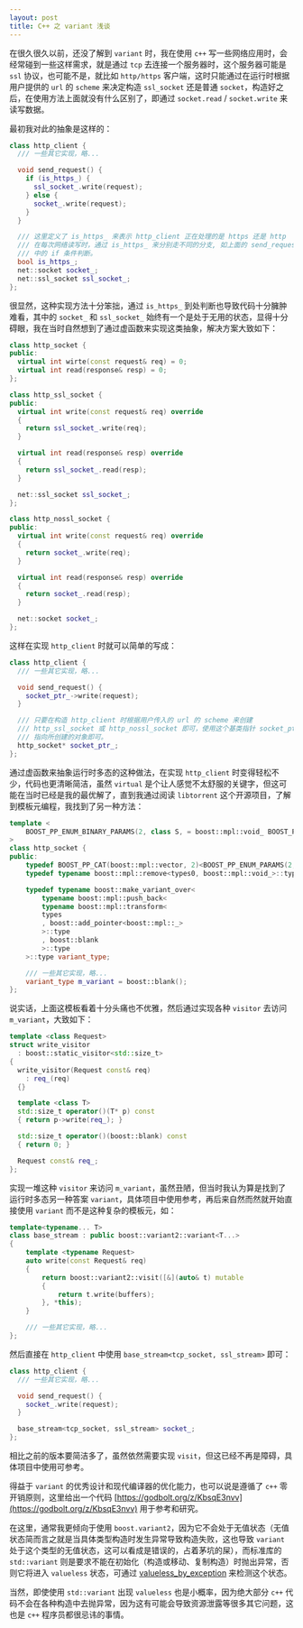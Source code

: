 ```yaml
---
layout: post
title: C++ 之 variant 浅谈
---
```


在很久很久以前，还没了解到 `variant` 时，我在使用 `c++` 写一些网络应用时，会经常碰到一些这样需求，就是通过 `tcp` 去连接一个服务器时，这个服务器可能是 `ssl` 协议，也可能不是，就比如 `http/https` 客户端，这时只能通过在运行时根据用户提供的 `url` 的 `scheme` 来决定构造 `ssl_socket` 还是普通 `socket`，构造好之后，在使用方法上面就没有什么区别了，即通过 `socket.read` / `socket.write` 来读写数据。

最初我对此的抽象是这样的：

```c++
class http_client {
  /// 一些其它实现，略...

  void send_request() {
    if (is_https_) {
      ssl_socket_.write(request);
    } else {
      socket_.write(request);
    }
  }

  /// 这里定义了 is_https_ 来表示 http_client 正在处理的是 https 还是 http
  /// 在每次网络读写时，通过 is_https_ 来分别走不同的分支, 如上面的 send_request
  /// 中的 if 条件判断。
  bool is_https_;
  net::socket socket_;
  net::ssl_socket ssl_socket_;
};
```

很显然，这种实现方法十分笨拙，通过 `is_https_` 到处判断也导致代码十分臃肿难看，其中的 `socket_` 和 `ssl_socket_` 始终有一个是处于无用的状态，显得十分碍眼，我在当时自然想到了通过虚函数来实现这类抽象，解决方案大致如下：

```c++
class http_socket {
public:
  virtual int wirte(const request& req) = 0;
  virtual int read(response& resp) = 0;
};

class http_ssl_socket {
public:
  virtual int write(const request& req) override
  {
    return ssl_socket_.write(req);
  }

  virtual int read(response& resp) override
  {
    return ssl_socket_.read(resp);
  }

  net::ssl_socket ssl_socket_;
};

class http_nossl_socket {
public:
  virtual int write(const request& req) override
  {
    return socket_.write(req);
  }

  virtual int read(response& resp) override
  {
    return socket_.read(resp);
  }

  net::socket socket_;
};
```

这样在实现 `http_client` 时就可以简单的写成：

```c++
class http_client {
  /// 一些其它实现，略...

  void send_request() {
    socket_ptr_->write(request);
  }

  /// 只要在构造 http_client 时根据用户传入的 url 的 scheme 来创建
  /// http_ssl_socket 或 http_nossl_socket 即可，使用这个基类指针 socket_ptr_
  /// 指向所创建的对象即可。
  http_socket* socket_ptr_;
};
```

通过虚函数来抽象运行时多态的这种做法，在实现 `http_client` 时变得轻松不少，代码也更清晰简洁，虽然 `virtual` 是个让人感觉不太舒服的关键字，但这可能在当时已经是我的最优解了，直到我通过阅读 `libtorrent` 这个开源项目，了解到模板元编程，我找到了另一种方法：

```c++
template <
    BOOST_PP_ENUM_BINARY_PARAMS(2, class S, = boost::mpl::void_ BOOST_PP_INTERCEPT)
>
class http_socket {
public:
    typedef BOOST_PP_CAT(boost::mpl::vector, 2)<BOOST_PP_ENUM_PARAMS(2, S)> types0;
    typedef typename boost::mpl::remove<types0, boost::mpl::void_>::type types;

    typedef typename boost::make_variant_over<
        typename boost::mpl::push_back<
        typename boost::mpl::transform<
        types
        , boost::add_pointer<boost::mpl::_>
        >::type
        , boost::blank
        >::type
    >::type variant_type;

    /// 一些其它实现，略...
    variant_type m_variant = boost::blank();
};
```

说实话，上面这模板看着十分头痛也不优雅，然后通过实现各种 `visitor` 去访问 `m_variant`，大致如下：

```c++
template <class Request>
struct write_visitor
  : boost::static_visitor<std::size_t>
{
  write_visitor(Request const& req)
    : req_(req)
  {}

  template <class T>
  std::size_t operator()(T* p) const
  { return p->write(req_); }

  std::size_t operator()(boost::blank) const
  { return 0; }

  Request const& req_;
};
```

实现一堆这种 `visitor` 来访问 `m_variant`，虽然丑陋，但当时我认为算是找到了运行时多态另一种答案 `variant`，具体项目中使用参考，再后来自然而然就开始直接使用 `variant` 而不是这种复杂的模板元，如：

```c++
template<typename... T>
class base_stream : public boost::variant2::variant<T...>
{
    template <typename Request>
    auto write(const Request& req)
    {
        return boost::variant2::visit([&](auto& t) mutable
        {
            return t.write(buffers);
        }, *this);
    }

    /// 一些其它实现，略...
};
```

然后直接在 `http_client` 中使用 `base_stream<tcp_socket, ssl_stream>` 即可：

```c++
class http_client {
  /// 一些其它实现，略...

  void send_request() {
    socket_.write(request);
  }

  base_stream<tcp_socket, ssl_stream> socket_;
};
```

相比之前的版本要简洁多了，虽然依然需要实现 `visit`，但这已经不再是障碍，具体项目中使用可参考。

得益于 `variant` 的优秀设计和现代编译器的优化能力，也可以说是遵循了 `c++` 零开销原则，这里给出一个代码 [https://godbolt.org/z/KbsqE3nvv](https://godbolt.org/z/KbsqE3nvv) 用于参考和研究。

在这里，通常我更倾向于使用 `boost.variant2`，因为它不会处于无值状态（无值状态简而言之就是当具体类型构造时发生异常导致构造失败，这也导致 `variant` 处于这个类型的无值状态，这可以看成是错误的，占着茅坑的屎），而标准库的 `std::variant` 则是要求不能在初始化（构造或移动、复制构造）时抛出异常，否则它将进入 `valueless` 状态，可通过 [valueless_by_exception](https://en.cppreference.com/w/cpp/utility/variant/valueless_by_exception) 来检测这个状态。

当然，即使使用 `std::variant` 出现 `valueless` 也是小概率，因为绝大部分 `c++` 代码不会在各种构造中去抛异常，因为这有可能会导致资源泄露等很多其它问题，这也是 `c++` 程序员都很忌讳的事情。
